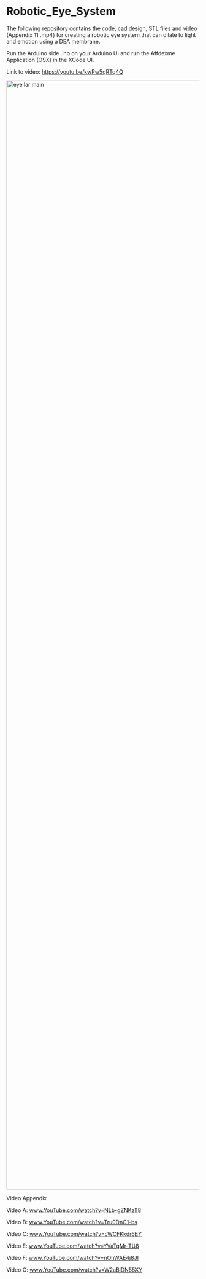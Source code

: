 
# Robotic_Eye_System
The following repository contains the code, cad design, STL files and video (Appendix 11 .mp4) for creating a robotic eye system that can dilate to light and emotion using a DEA membrane.

Run the Arduino side .ino on your Arduino UI
and run the Affdexme Application (OSX) in the XCode UI.

Link to video: https://youtu.be/kwPw5qRTq4Q

<img width="2886" alt="eye lar main" src="https://user-images.githubusercontent.com/30932555/111906921-f6eef300-8a4a-11eb-8cc8-dac1ccbeac07.png">

Video Appendix

Video A: www.YouTube.com/watch?v=NLb-gZNKzT8

Video B: www.YouTube.com/watch?v=Tru0DnC1-bs

Video C: www.YouTube.com/watch?v=cWCFKkdr6EY

Video E: www.YouTube.com/watch?v=YVaTgMr-TU8

Video F: www.YouTube.com/watch?v=nOhWAE4j8JI

Video G: www.YouTube.com/watch?v=W2aBlDN55XY

